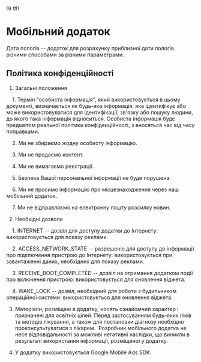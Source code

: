 [ru](ru.html) [en](en.html)

# Мобільний додаток

Дата пологів -- додаток для розрахунку приблизної дати пологів різними способами за різними параметрами.

## Політика конфіденційності

1. Загальні положення

    1. Термін "особиста інформація", який використовується в цьому документі, визначається як будь-яка інформація,
 яка ідентифікує або може використовуватися для ідентифікації, зв'язку або пошуку людини, до якого така інформація відноситься.
 Особиста інформація буде предметом реальної політики конфіденційності, з вносяться час від часу поправками.

    2. Ми не збираємо жодну особисту інформацію.

    3. Ми не продаємо контент.

    4. Ми не вимагаємо реєстрації.

    5. Безпека Вашої персональної інформації не буде порушена.

    6. Ми не просимо інформацію про місцезнаходження через наш мобільний додаток.

    7. Ми не відправляємо на електронну пошту розсилку новин.

2. Необхідні дозволи

    1. INTERNET -- дозвіл для доступу додатки до Інтернету: використовується для показу реклами.

    2. ACCESS_NETWORK_STATE -- разрешеніе для доступу до інформації про підключення пристрою до Інтернету:
 використовується при завантаженні даних, необхідних для показу реклами.

    3. RECEIVE_BOOT_COMPLETED -- дозвіл на отримання додатком події про включення пристрою: використовується для оновлення віджета.

    4. WAKE_LOCK -- дозвіл, необхідний для роботи з будильником операційної системи: використовується для оновлення віджета.

3. Матеріали, розміщені в додатку, носять ознайомчий характер і призначені для освітніх цілей.
 Перед застосуванням будь-яких ліків та методів лікування, а також для постановки діагнозу необхідно проконсультуватися з лікарем.
 Розробник мобільного додатка не несе відповідальності за можливі негативні наслідки, що виникли в результаті використання інформації,
 розміщеної у додатку.

4. У додатку використовується Google Mobile Ads SDK.
